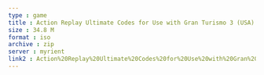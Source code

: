 ```yaml
---
type : game
title : Action Replay Ultimate Codes for Use with Gran Turismo 3 (USA) (Unl) (v1
size : 34.8 M
format : iso
archive : zip
server : myrient
link2 : Action%20Replay%20Ultimate%20Codes%20for%20Use%20with%20Gran%20Turismo%203%20%28USA%29%20%28Unl%29%20%28v1.10%29
---
```


